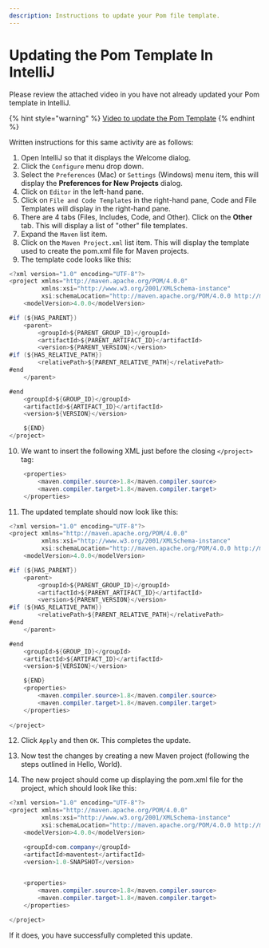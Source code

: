 ```yaml
---
description: Instructions to update your Pom file template.
---
```


# Updating the Pom Template In IntelliJ

Please review the attached video in you have not already updated your Pom template in IntelliJ. 

{% hint style="warning" %}
[Video to update the Pom Template](https://www.youtube.com/watch?v=KTfjWJB8X7Y)
{% endhint %}

Written instructions for this same activity are as follows:

1. Open IntelliJ so that it displays the Welcome dialog. 
2. Click the `Configure` menu drop down.
3. Select the `Preferences` \(Mac\) or `Settings` \(Windows\) menu item, this will display the **Preferences for New Projects** dialog.
4. Click on `Editor` in the left-hand pane.
5. Click on `File and Code Templates` in the right-hand pane, Code and File Templates will display in the right-hand pane.
6. There are 4 tabs \(Files, Includes, Code, and Other\). Click on the **Other** tab. This will display a list of "other" file templates.
7. Expand the `Maven` list item.
8. Click on the `Maven Project.xml` list item. This will display the template used to create the pom.xml file for Maven projects.
9. The template code looks like this:

```java
<?xml version="1.0" encoding="UTF-8"?>
<project xmlns="http://maven.apache.org/POM/4.0.0"
         xmlns:xsi="http://www.w3.org/2001/XMLSchema-instance"
         xsi:schemaLocation="http://maven.apache.org/POM/4.0.0 http://maven.apache.org/xsd/maven-4.0.0.xsd">
    <modelVersion>4.0.0</modelVersion>

#if (${HAS_PARENT})
    <parent>
        <groupId>${PARENT_GROUP_ID}</groupId>
        <artifactId>${PARENT_ARTIFACT_ID}</artifactId>
        <version>${PARENT_VERSION}</version>
#if (${HAS_RELATIVE_PATH})
        <relativePath>${PARENT_RELATIVE_PATH}</relativePath>
#end
    </parent>

#end
    <groupId>${GROUP_ID}</groupId>
    <artifactId>${ARTIFACT_ID}</artifactId>
    <version>${VERSION}</version>

    ${END}    
</project>
```

10. We want to insert the following XML just before the closing `</project>` tag:

```java
    <properties>
        <maven.compiler.source>1.8</maven.compiler.source>
        <maven.compiler.target>1.8</maven.compiler.target>
    </properties>
```

11. The updated template should now look like this:

```java
<?xml version="1.0" encoding="UTF-8"?>
<project xmlns="http://maven.apache.org/POM/4.0.0"
         xmlns:xsi="http://www.w3.org/2001/XMLSchema-instance"
         xsi:schemaLocation="http://maven.apache.org/POM/4.0.0 http://maven.apache.org/xsd/maven-4.0.0.xsd">
    <modelVersion>4.0.0</modelVersion>

#if (${HAS_PARENT})
    <parent>
        <groupId>${PARENT_GROUP_ID}</groupId>
        <artifactId>${PARENT_ARTIFACT_ID}</artifactId>
        <version>${PARENT_VERSION}</version>
#if (${HAS_RELATIVE_PATH})
        <relativePath>${PARENT_RELATIVE_PATH}</relativePath>
#end
    </parent>

#end
    <groupId>${GROUP_ID}</groupId>
    <artifactId>${ARTIFACT_ID}</artifactId>
    <version>${VERSION}</version>

    ${END}
    <properties>
        <maven.compiler.source>1.8</maven.compiler.source>
        <maven.compiler.target>1.8</maven.compiler.target>
    </properties>
    
</project>
```

12. Click `Apply` and then `OK`. This completes the update.

13. Now test the changes by creating a new Maven project \(following the steps outlined in Hello, World\).

14. The new project should come up displaying the pom.xml file for the project, which should look like this:

```java
<?xml version="1.0" encoding="UTF-8"?>
<project xmlns="http://maven.apache.org/POM/4.0.0"
         xmlns:xsi="http://www.w3.org/2001/XMLSchema-instance"
         xsi:schemaLocation="http://maven.apache.org/POM/4.0.0 http://maven.apache.org/xsd/maven-4.0.0.xsd">
    <modelVersion>4.0.0</modelVersion>

    <groupId>com.company</groupId>
    <artifactId>maventest</artifactId>
    <version>1.0-SNAPSHOT</version>


    <properties>
        <maven.compiler.source>1.8</maven.compiler.source>
        <maven.compiler.target>1.8</maven.compiler.target>
    </properties>

</project>
```

If it does, you have successfully completed this update. 

